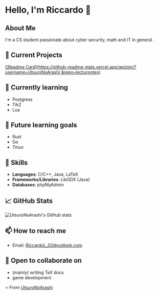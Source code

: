 # Hello, I'm Riccardo 👋

## About Me
I'm a CS student passionate about cyber security, 
math and IT in general . 

## 🔭 Current Projects
[![Readme Card](https://github-readme-stats.vercel.app/api/pin/?username=UtsuroNoArashi &repo=lecturnotes)](https://github.com/UtsuroNoArashi/lecturenotes.git)

## 🌱 Currently learning 
- Postgress
- TikZ
- Lua

## 🎯 Future learning goals 
- Rust
- Go
- Tmux

## 💼 Skills
- **Languages**: C/C++, Java, LaTeX
- **Frameworks/Libraries**: LibGDX (Java)
- **Databases**: phpMyAdmin

## 📈 GitHub Stats
![UtsuroNoArashi's GitHub stats](https://github-readme-stats.vercel.app/api?username=UtsuroNoArashi&show_icons=true&theme=rose_pine)

## 📫 How to reach me
- Email: RiccardoL_02@outlook.com

## 🤝 Open to collaborate on
- (mainly) writing TeX docs
- game development

⭐️ From [UtsuroNoArashi](https://github.com/UtsuroNoArashi)
